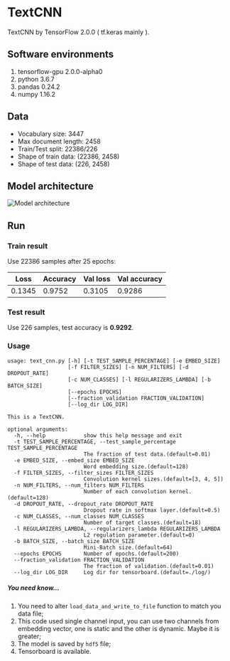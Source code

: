 # TextCNN
TextCNN by TensorFlow 2.0.0 ( tf.keras mainly ).
## Software environments
1. tensorflow-gpu 2.0.0-alpha0
2. python 3.6.7
3. pandas 0.24.2
4. numpy 1.16.2

## Data
- Vocabulary size: 3447
- Max document length: 2458
- Train/Test split: 22386/226
- Shape of train data: (22386, 2458)
- Shape of test data: (226, 2458)

## Model architecture
![Model architecture](https://ws1.sinaimg.cn/large/006tNc79gy1g24lwyks5nj315k0u0nag.jpg)
## Run
### Train result
Use 22386 samples after 25 epochs:

| Loss | Accuracy | Val loss | Val accuracy |
| --- | --- | --- | --- |
| 0.1345 | 0.9752 | 0.3105 | 0.9286 |
### Test result
Use 226 samples, test accuracy is **0.9292**.
### Usage
```
usage: text_cnn.py [-h] [-t TEST_SAMPLE_PERCENTAGE] [-e EMBED_SIZE]
                   [-f FILTER_SIZES] [-n NUM_FILTERS] [-d DROPOUT_RATE]
                   [-c NUM_CLASSES] [-l REGULARIZERS_LAMBDA] [-b BATCH_SIZE]
                   [--epochs EPOCHS]
                   [--fraction_validation FRACTION_VALIDATION]
                   [--log_dir LOG_DIR]

This is a TextCNN.

optional arguments:
  -h, --help            show this help message and exit
  -t TEST_SAMPLE_PERCENTAGE, --test_sample_percentage TEST_SAMPLE_PERCENTAGE
                        The fraction of test data.(default=0.01)
  -e EMBED_SIZE, --embed_size EMBED_SIZE
                        Word embedding size.(default=128)
  -f FILTER_SIZES, --filter_sizes FILTER_SIZES
                        Convolution kernel sizes.(default=[3, 4, 5])
  -n NUM_FILTERS, --num_filters NUM_FILTERS
                        Number of each convolution kernel.(default=128)
  -d DROPOUT_RATE, --dropout_rate DROPOUT_RATE
                        Dropout rate in softmax layer.(default=0.5)
  -c NUM_CLASSES, --num_classes NUM_CLASSES
                        Number of target classes.(default=18)
  -l REGULARIZERS_LAMBDA, --regularizers_lambda REGULARIZERS_LAMBDA
                        L2 regulation parameter.(default=0)
  -b BATCH_SIZE, --batch_size BATCH_SIZE
                        Mini-Batch size.(default=64)
  --epochs EPOCHS       Number of epochs.(default=200)
  --fraction_validation FRACTION_VALIDATION
                        The fraction of validation.(default=0.01)
  --log_dir LOG_DIR     Log dir for tensorboard.(default=./log/)
```
##### You need know...
1. You need to alter `load_data_and_write_to_file` function to match you data file;
2. This code used single channel input, you can use two channels from embedding vector, one is static and the other is dynamic. Maybe it is greater;
3. The model is saved by `hdf5` file;
4. Tensorboard is available.
